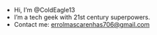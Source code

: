 -  Hi, I’m @ColdEagle13
-  I’m a tech geek with 21st century superpowers.
-  Contact me: errolmascarenhas706@gmail.com

<!---
ColdEagle13/ColdEagle13 is a ✨ special ✨ repository because its `README.md` (this file) appears on your GitHub profile.
You can click the Preview link to take a look at your changes.
--->
